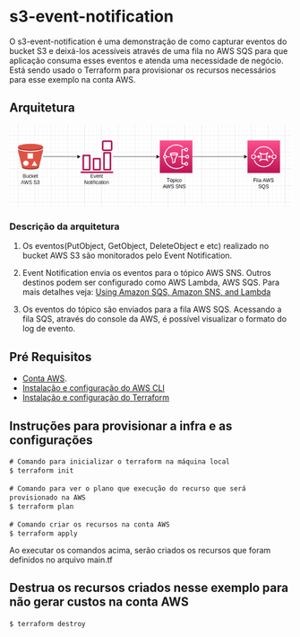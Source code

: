 # s3-event-notification

O s3-event-notification é uma demonstração de como capturar eventos do bucket S3 e deixá-los acessíveis
através de uma fila no AWS SQS para que aplicação consuma esses eventos e atenda uma  necessidade de negócio. 
Está sendo usado o Terraform para provisionar os recursos necessários para esse exemplo na conta AWS.

## Arquitetura

![alt arquitetura](images/arquitetura-event-notification.png)

### Descrição da arquitetura

1. Os eventos(PutObject, GetObject, DeleteObject e etc) realizado no bucket AWS S3 são monitorados
pelo Event Notification.

2. Event Notification envia os eventos para o tópico AWS SNS. Outros destinos podem
ser configurado como AWS Lambda, AWS SQS. Para mais detalhes veja: [Using Amazon SQS, Amazon SNS, and Lambda](https://docs.aws.amazon.com/AmazonS3/latest/userguide/how-to-enable-disable-notification-intro.html)

3. Os eventos do tópico são enviados para a fila AWS SQS. Acessando a fila SQS, através do console da AWS, é possível visualizar o formato do log de evento.

## Pré Requisitos
- [Conta AWS](https://comunidadecloud.com/como-criar-uma-conta-na-aws/).
- [Instalação e configuração do AWS CLI](https://www.treinaweb.com.br/blog/como-instalar-e-configurar-o-aws-cli)
- [Instalação e configuração do Terraform](https://developer.hashicorp.com/terraform/tutorials/aws-get-started/install-cli)

## Instruções para provisionar a infra e as configurações


```
# Comando para inicializar o terraform na máquina local
$ terraform init

# Comando para ver o plano que execução do recurso que será provisionado na AWS 
$ terraform plan

# Comando criar os recursos na conta AWS
$ terraform apply

```

Ao executar os comandos acima, serão criados os recursos que foram definidos no arquivo main.tf

## Destrua os recursos criados nesse exemplo para não gerar custos na conta AWS

```
$ terraform destroy
```



    










